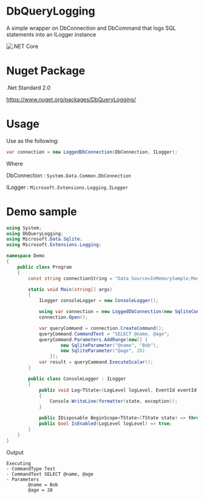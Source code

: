 # DbQueryLogging
A simple wrapper on DbConnection and DbCommand that logs SQL statements into an ILogger instance

![.NET Core](https://github.com/akarzazi/DbQueryLogging/workflows/.NET%20Core/badge.svg)

# Nuget Package
.Net Standard 2.0

https://www.nuget.org/packages/DbQueryLogging/


# Usage
Use as the following:


```csharp
var connection = new LoggedDbConnection(DbConnection, ILogger);
```
Where 

DbConnection : ```System.Data.Common.DbConnection```

ILogger : ```Microsoft.Extensions.Logging.ILogger```

# Demo sample

```csharp
using System;
using DbQueryLogging;
using Microsoft.Data.Sqlite;
using Microsoft.Extensions.Logging;

namespace Demo
{
    public class Program
    {
        const string connectionString = "Data Source=InMemorySample;Mode=Memory;Cache=Shared";

        static void Main(string[] args)
        {
            ILogger consoleLogger = new ConsoleLogger();

            using var connection = new LoggedDbConnection(new SqliteConnection(connectionString), consoleLogger);
            connection.Open();

            var queryCommand = connection.CreateCommand();
            queryCommand.CommandText = "SELECT @name, @age";
            queryCommand.Parameters.AddRange(new[] {
                    new SqliteParameter("@name", "Bob"),
                    new SqliteParameter("@age", 28)
                });
            var result = queryCommand.ExecuteScalar();
        }

        public class ConsoleLogger : ILogger
        {
            public void Log<TState>(LogLevel logLevel, EventId eventId, TState state, Exception exception, Func<TState, Exception, string> formatter)
            {
                Console.WriteLine(formatter(state, exception));
            }

            public IDisposable BeginScope<TState>(TState state) => throw new NotImplementedException();
            public bool IsEnabled(LogLevel logLevel) => true;
        }
    }
}

```

Output

```
Executing
- CommandType Text
- CommandText SELECT @name, @age
- Parameters
        @name = Bob
        @age = 28
```